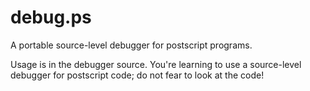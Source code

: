 debug.ps
========

A portable source-level debugger for postscript programs.

Usage is in the debugger source. You're learning to use a
source-level debugger for postscript code; do not fear to
look at the code!
